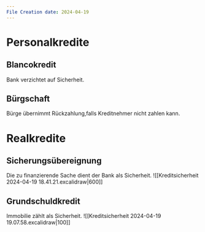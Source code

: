 ```yaml
---
File Creation date: 2024-04-19
---
```

# Personalkredite
## Blancokredit
Bank verzichtet auf Sicherheit.
## Bürgschaft
Bürge übernimmt Rückzahlung,falls Kreditnehmer nicht zahlen kann.
# Realkredite
## Sicherungsübereignung
Die zu finanzierende Sache dient der Bank als Sicherheit. 
![[Kreditsicherheit 2024-04-19 18.41.21.excalidraw|600]]
## Grundschuldkredit
Immobilie zählt als Sicherheit.
![[Kreditsicherheit 2024-04-19 19.07.58.excalidraw|100]]